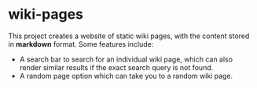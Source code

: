 # wiki-pages

This project creates a website of static wiki pages, with the content stored in **markdown** format.
Some features include:
- A search bar to search for an individual wiki page, which can also render similar results if the exact search query is not found.
- A random page option which can take you to a random wiki page.
